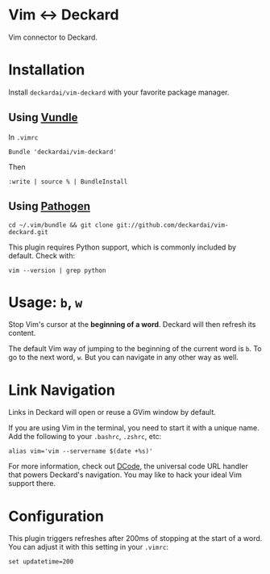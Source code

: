 # Vim <-> Deckard

Vim connector to Deckard.

# Installation

Install `deckardai/vim-deckard` with your favorite package manager.

## Using [Vundle](https://github.com/gmarik/vundle)

In `.vimrc`

    Bundle 'deckardai/vim-deckard'
  
Then

    :write | source % | BundleInstall

## Using [Pathogen](https://github.com/tpope/vim-pathogen)

  `cd ~/.vim/bundle && git clone git://github.com/deckardai/vim-deckard.git`


This plugin requires Python support, which is commonly included by default. Check with: 

    vim --version | grep python

# Usage: `b`, `w`

Stop Vim's cursor at the **beginning of a word**.
Deckard will then refresh its content.

The default Vim way of jumping to the beginning of the current word is `b`. To go to the next word, `w`. But you can navigate in any other way as well.

# Link Navigation

Links in Deckard will open or reuse a GVim window by default.

If you are using Vim in the terminal, you need to start it with a unique name. Add the following to your `.bashrc`, `.zshrc`, etc:

    alias vim='vim --servername $(date +%s)'

For more information, check out [DCode](https://github.com/deckardai/dcode), the universal
code URL handler that powers Deckard's navigation. You may like to hack your ideal Vim support there.

# Configuration

This plugin triggers refreshes after 200ms of stopping at the start of a word. You can adjust it with this setting in your `.vimrc`:

    set updatetime=200
